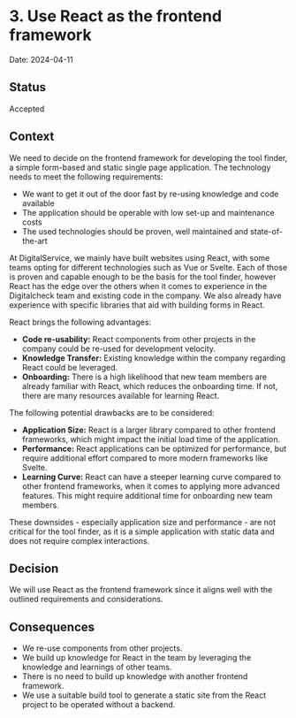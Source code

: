 # 3. Use React as the frontend framework

Date: 2024-04-11

## Status

Accepted

## Context

We need to decide on the frontend framework for developing the tool finder, a simple form-based and static single page application. The technology needs to meet the following requirements:

- We want to get it out of the door fast by re-using knowledge and code available
- The application should be operable with low set-up and maintenance costs
- The used technologies should be proven, well maintained and state-of-the-art

At DigitalService, we mainly have built websites using React, with some teams opting for different technologies such as Vue or Svelte.
Each of those is proven and capable enough to be the basis for the tool finder, however React has the edge over the others when it comes to experience in the Digitalcheck team and existing code in the company.
We also already have experience with specific libraries that aid with building forms in React.

React brings the following advantages:

- **Code re-usability:** React components from other projects in the company could be re-used for development velocity.
- **Knowledge Transfer:** Existing knowledge within the company regarding React could be leveraged.
- **Onboarding:** There is a high likelihood that new team members are already familiar with React, which reduces the onboarding time. If not, there are many resources available for learning React.

The following potential drawbacks are to be considered:

- **Application Size:** React is a larger library compared to other frontend frameworks, which might impact the initial load time of the application.
- **Performance:** React applications can be optimized for performance, but require additional effort compared to more modern frameworks like Svelte.
- **Learning Curve:** React can have a steeper learning curve compared to other frontend frameworks, when it comes to applying more advanced features. This might require additional time for onboarding new team members.

These downsides - especially application size and performance - are not critical for the tool finder, as it is a simple application with static data and does not require complex interactions.

## Decision

We will use React as the frontend framework since it aligns well with the outlined requirements and considerations.

## Consequences

- We re-use components from other projects.
- We build up knowledge for React in the team by leveraging the knowledge and learnings of other teams.
- There is no need to build up knowledge with another frontend framework.
- We use a suitable build tool to generate a static site from the React project to be operated without a backend.
